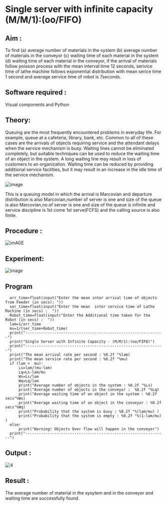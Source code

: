 # Single server with infinite capacity (M/M/1):(oo/FIFO)
## Aim :
To find (a) average number of materials in the system (b) average number of materials in the conveyor (c) waiting time of each material in the system (d) waiting time of each material in the conveyor, if the arrival  of materials follow poisson process with the mean interval time 12 seconds, serivice time of lathe machine follows exponential distribution with mean serice time 1 second and average service time of robot is 7seconds.

## Software required :
Visual components and Python

## Theory:
Queuing are the most frequently encountered problems in everyday life. For example, queue at a cafeteria, library, bank, etc. Common to all of these cases are the arrivals of objects requiring service and the attendant delays when the service mechanism is busy. Waiting lines cannot be eliminated completely, but suitable techniques can be used to reduce the waiting time of an object in the system. A long waiting line may result in loss of customers to an organization. Waiting time can be reduced by providing additional service facilities, but it may result in an increase in the idle time of the service mechanism.

![image](1.png)

This is a queuing model in which the arrival is Marcovian and departure distribution is also Marcovian,number of server is one and size of the queue is also Marcovian,no.of server is one and size of the queue is infinite and service discipline is 1st come 1st serve(FCFS) and the calling source is also finite.

## Procedure :

![imAGE](2.png)



## Experiment:

![image](https://github.com/user-attachments/assets/7348ec60-6371-48ff-8981-827d97bd2605)

 
## Program
      arr_time=float(input("Enter the mean inter arrival time of objects from Feeder (in secs): "))
      ser_time=float(input("Enter the mean  inter service time of Lathe Machine (in secs) :  "))
      Robot_time=float(input("Enter the Additional time taken for the Robot (in secs) :  "))
      lam=1/arr_time
      mu=1/(ser_time+Robot_time)
      print("--------------------------------------------------------------")
      print("Single Server with Infinite Capacity - (M/M/1):(oo/FIFO)")
      print("--------------------------------------------------------------")
      print("The mean arrival rate per second : %0.2f "%lam)
      print("The mean service rate per second : %0.2f "%mu)
      if (lam <  mu):
          Ls=lam/(mu-lam)
          Lq=Ls-lam/mu
          Ws=Ls/lam
          Wq=Lq/lam
          print("Average number of objects in the system : %0.2f "%Ls)
          print("Average number of objects in the conveyor :  %0.2f "%Lq)
          print("Average waiting time of an object in the system : %0.2f secs"%Ws)
          print("Average waiting time of an object in the conveyor : %0.2f secs"%Wq)
          print("Probability that the system is busy : %0.2f "%(lam/mu) )
          print("Probability that the system is empty : %0.2f "%(1-lam/mu) )
      else:
          print("Warning! Objects Over flow will happen in the conveyor")
      print("---------------------------------------------------------------")


## Output :
![4](https://github.com/user-attachments/assets/b1a9256d-6d20-4750-bf17-b0ad26f70559)

## Result :
The average number of material in the sysytem and in the conveyor and waiting time are successfully found.
